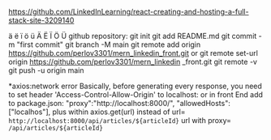https://github.com/LinkedInLearning/react-creating-and-hosting-a-full-stack-site-3209140

ä ë ï ö ü Ä Ë Ï Ö Ü
github repository:
git init
git add README.md
git commit -m "first commit"
git branch -M main
git remote add origin https://github.com/perlov3301/mern_linkedin_front.git
or
git remote set-url origin https://github.com/perlov3301/mern_linkedin
_front.git
git remote -v
git push -u origin main

*axios:network error
Basically, before generating every response, you need to set header 'Access-Control-Allow-Origin' 
to localhost:<port you visit in the browser>
or
in front End add to package.json:
"proxy":"http://localhost:8000/",
"allowedHosts": ["localhos"],
plus within axios.get(url)
instead of url=
`http://localhost:8000/api/articles/${articleId}`
url with proxy=
`/api/articles/${articleId}`

